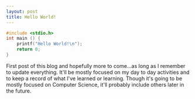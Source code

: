 ```yaml
---
layout: post
title: Hello World!
---
```


```c
#include <stdio.h>
int main () {
    printf("Hello World!\n");
    return 0;
}
```
First post of this blog and hopefully more to come...as long as I remember to update everything.
It'll be mostly focused on my day to day activities and to keep a record of what I've learned or learning.
Though it's going to be mostly focused on Computer Science, it'll probably include others later in the future.
